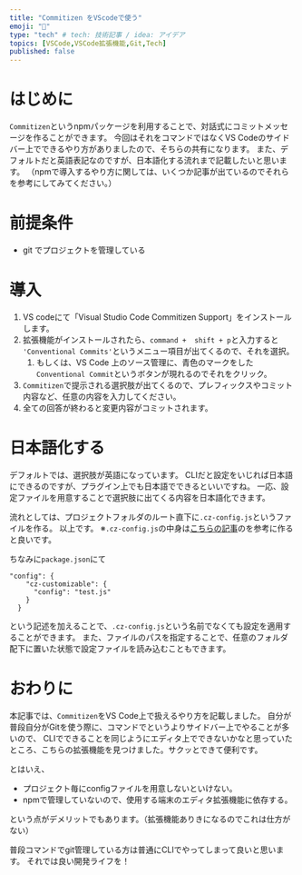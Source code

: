 ```yaml
---
title: "Commitizen をVScodeで使う"
emoji: "🐷"
type: "tech" # tech: 技術記事 / idea: アイデア
topics: [VSCode,VSCode拡張機能,Git,Tech]
published: false
---
```


# はじめに
`Commitizen`というnpmパッケージを利用することで、対話式にコミットメッセージを作ることができます。
今回はそれをコマンドではなくVS Codeのサイドバー上でできるやり方がありましたので、そちらの共有になります。
また、デフォルトだと英語表記なのですが、日本語化する流れまで記載したいと思います。
（npmで導入するやり方に関しては、いくつか記事が出ているのでそれらを参考にしてみてください。）

# 前提条件
* git でプロジェクトを管理している

# 導入
1. VS codeにて「Visual Studio Code Commitizen Support」をインストールします。
2. 拡張機能がインストールされたら、`command +  shift + p`と入力すると `'Conventional Commits'`というメニュー項目が出てくるので、それを選択。
   1. もしくは、VS Code 上のソース管理に、青色のマークをした`Conventional Commit`というボタンが現れるのでそれをクリック。
3. `Commitizen`で提示される選択肢が出てくるので、プレフィックスやコミット内容など、任意の内容を入力してください。
4. 全ての回答が終わると変更内容がコミットされます。

# 日本語化する
デフォルトでは、選択肢が英語になっています。
CLIだと設定をいじれば日本語にできるのですが、プラグイン上でも日本語でできるといいですね。
一応、設定ファイルを用意することで選択肢に出てくる内容を日本語化できます。

流れとしては、プロジェクトフォルダのルート直下に`.cz-config.js`というファイルを作る。
以上です。
※`.cz-config.js`の中身は[こちらの記事](https://blog.solunita.net/posts/write-easy-neat-git-commit-message/#%E4%BD%BF%E3%81%84%E6%96%B9-1)のを参考に作ると良いです。

ちなみに`package.json`にて

```
"config": {
    "cz-customizable": {
      "config": "test.js"
    }
  }
```

という記述を加えることで、`.cz-config.js`という名前でなくても設定を適用することができます。
また、ファイルのパスを指定することで、任意のフォルダ配下に置いた状態で設定ファイルを読み込むこともできます。

# おわりに
本記事では、`Commitizen`をVS Code上で扱えるやり方を記載しました。
自分が普段自分がGitを使う際に、コマンドでというよりサイドバー上でやることが多いので、
CLIでできることを同じようにエディタ上でできないかなと思っていたところ、こちらの拡張機能を見つけました。サクッとできて便利です。

とはいえ、
* プロジェクト毎にconfigファイルを用意しないといけない。
* npmで管理していないので、使用する端末のエディタ拡張機能に依存する。

という点がデメリットでもあります。（拡張機能ありきになるのでこれは仕方がない）

普段コマンドでgit管理している方は普通にCLIでやってしまって良いと思います。
それでは良い開発ライフを！